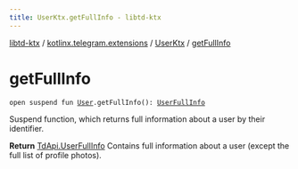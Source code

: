 ```yaml
---
title: UserKtx.getFullInfo - libtd-ktx
---
```


[libtd-ktx](../../index.html) / [kotlinx.telegram.extensions](../index.html) / [UserKtx](index.html) / [getFullInfo](./get-full-info.html)

# getFullInfo

`open suspend fun `[`User`](https://tdlibx.github.io/td/docs/org/drinkless/td/libcore/telegram/TdApi.User.html)`.getFullInfo(): `[`UserFullInfo`](https://tdlibx.github.io/td/docs/org/drinkless/td/libcore/telegram/TdApi.UserFullInfo.html)

Suspend function, which returns full information about a user by their identifier.

**Return**
[TdApi.UserFullInfo](https://tdlibx.github.io/td/docs/org/drinkless/td/libcore/telegram/TdApi.UserFullInfo.html) Contains full information about a user (except the full list of
profile photos).

